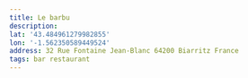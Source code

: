 ```yaml
---
title: Le barbu
description:
lat: '43.484961279982855'
lon: '-1.562350589449524'
address: 32 Rue Fontaine Jean-Blanc 64200 Biarritz France
tags: bar restaurant
---
```

